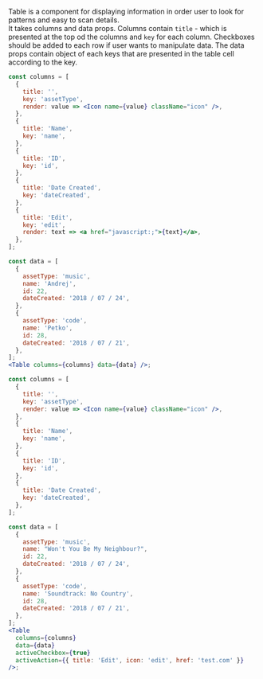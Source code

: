 Table is a component for displaying information in order user to look for patterns and easy to scan details. <br />
It takes columns and data props. Columns contain `title` - which is presented at the top od the columns and `key` for each column. Checkboxes should be added to each row if user wants to manipulate data. The data props contain object of each keys that are presented in the table cell according to the key.

```jsx static
const columns = [
  {
    title: '',
    key: 'assetType',
    render: value => <Icon name={value} className="icon" />,
  },
  {
    title: 'Name',
    key: 'name',
  },
  {
    title: 'ID',
    key: 'id',
  },
  {
    title: 'Date Created',
    key: 'dateCreated',
  },
  {
    title: 'Edit',
    key: 'edit',
    render: text => <a href="javascript:;">{text}</a>,
  },
];

const data = [
  {
    assetType: 'music',
    name: 'Andrej',
    id: 22,
    dateCreated: '2018 / 07 / 24',
  },
  {
    assetType: 'code',
    name: 'Petko',
    id: 28,
    dateCreated: '2018 / 07 / 21',
  },
];
<Table columns={columns} data={data} />;
```

```jsx
const columns = [
  {
    title: '',
    key: 'assetType',
    render: value => <Icon name={value} className="icon" />,
  },
  {
    title: 'Name',
    key: 'name',
  },
  {
    title: 'ID',
    key: 'id',
  },
  {
    title: 'Date Created',
    key: 'dateCreated',
  },
];

const data = [
  {
    assetType: 'music',
    name: "Won't You Be My Neighbour?",
    id: 22,
    dateCreated: '2018 / 07 / 24',
  },
  {
    assetType: 'code',
    name: 'Soundtrack: No Country',
    id: 28,
    dateCreated: '2018 / 07 / 21',
  },
];
<Table
  columns={columns}
  data={data}
  activeCheckbox={true}
  activeAction={{ title: 'Edit', icon: 'edit', href: 'test.com' }}
/>;
```
